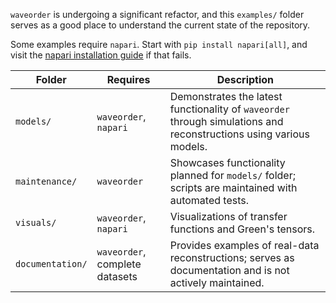 `waveorder` is undergoing a significant refactor, and this `examples/` folder serves as a good place to understand the current state of the repository.

Some examples require `napari`. Start with `pip install napari[all]`, and visit the [napari installation guide](https://napari.org/dev/tutorials/fundamentals/installation.html) if that fails.  

| Folder      | Requires                   | Description                                                                                           |
|------------------|----------------------------|-------------------------------------------------------------------------------------------------------|
| `models/`        | `waveorder`, `napari`      | Demonstrates the latest functionality of `waveorder` through simulations and reconstructions using various models. |
| `maintenance/`   | `waveorder`                | Showcases functionality planned for `models/` folder; scripts are maintained with automated tests.               |
| `visuals/`       | `waveorder`, `napari`      | Visualizations of transfer functions and Green's tensors.                                    |
| `documentation/` | `waveorder`, complete datasets | Provides examples of real-data reconstructions; serves as documentation and is not actively maintained. |
